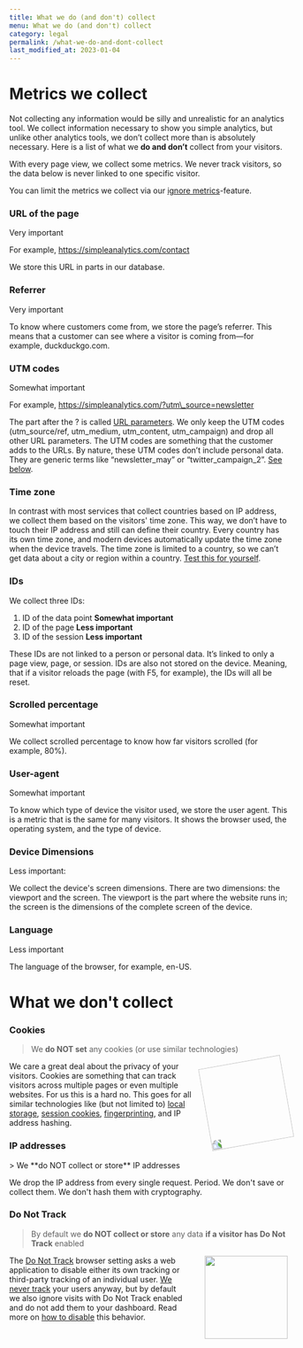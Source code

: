 ```yaml
---
title: What we do (and don't) collect
menu: What we do (and don't) collect
category: legal
permalink: /what-we-do-and-dont-collect
last_modified_at: 2023-01-04
---
```


# Metrics we collect

Not collecting any information would be silly and unrealistic for an analytics tool. We collect information necessary to show you simple analytics, but unlike other analytics tools, we don’t collect more than is absolutely necessary. Here is a list of what we **do and don’t** collect from your visitors.

With every page view, we collect some metrics. We never track visitors, so the data below is never linked to one specific visitor.

You can limit the metrics we collect via our [ignore metrics](https://docs.simpleanalytics.com/ignore-metrics)\-feature.

### URL of the page

Very important

For example, https://simpleanalytics.com/contact

We store this URL in parts in our database.

### Referrer

Very important

To know where customers come from, we store the page’s referrer. This means that a customer can see where a visitor is coming from—for example, duckduckgo.com.

### UTM codes

Somewhat important

For example, https://simpleanalytics.com/?utm\_source=newsletter

The part after the ? is called [URL parameters](https://docs.simpleanalytics.com/how-to-use-url-parameters). We only keep the UTM codes (utm\_source/ref, utm\_medium, utm\_content, utm\_campaign) and drop all other URL parameters. The UTM codes are something that the customer adds to the URLs. By nature, these UTM codes don’t include personal data. They are generic terms like “newsletter\_may” or “twitter\_campaign\_2”. [See below](https://docs.simpleanalytics.com/metrics#utm-codes-explained).

### Time zone

In contrast with most services that collect countries based on IP address, we collect them based on the visitors' time zone. This way, we don’t have to touch their IP address and still can define their country. Every country has its own time zone, and modern devices automatically update the time zone when the device travels. The time zone is limited to a country, so we can’t get data about a city or region within a country. [Test this for yourself](https://simpleanalytics.com/timezone).

### IDs

We collect three IDs:

1.  ID of the data point **Somewhat important**
2.  ID of the page **Less important**
3.  ID of the session **Less important**

These IDs are not linked to a person or personal data. It’s linked to only a page view, page, or session. IDs are also not stored on the device. Meaning, that if a visitor reloads the page (with F5, for example), the IDs will all be reset.

### Scrolled percentage

Somewhat important

We collect scrolled percentage to know how far visitors scrolled (for example, 80%).

### User-agent

Somewhat important

To know which type of device the visitor used, we store the user agent. This is a metric that is the same for many visitors. It shows the browser used, the operating system, and the type of device.

### Device Dimensions

Less important:

We collect the device's screen dimensions. There are two dimensions: the viewport and the screen. The viewport is the part where the website runs in; the screen is the dimensions of the complete screen of the device.

### Language

Less important

The language of the browser, for example, en-US.


# What we don't collect

### Cookies

> We **do NOT set** any cookies (or use similar technologies)

<img loading="lazy" src="https://assets.simpleanalytics.com/images/drawings/cookie.png" style="float: right; margin-left: 1rem; transform: rotate(260deg); width: 150px;">

We care a great deal about the privacy of your visitors. Cookies are something that can track visitors across multiple pages or even multiple websites. For us this is a hard no. This goes for all similar technologies like (but not limited to) [local storage](https://en.wikipedia.org/wiki/Web_storage#Local_and_session_storage), [session cookies](https://en.wikipedia.org/wiki/HTTP_cookie#Session_cookie), [fingerprinting](<https://en.wikipedia.org/wiki/Fingerprint_(computing)>), and IP address hashing.

### IP addresses

\> We \*\*do NOT collect or store\*\* IP addresses

We drop the IP address from every single request. Period. We don't save or collect them. We don't hash them with cryptography.

### Do Not Track

> By default we **do NOT collect or store** any data **if a visitor has Do Not Track** enabled

<img loading="lazy" src="https://assets.simpleanalytics.com/images/drawings/cctv.png" style="float: right; margin-left: 2rem; width: 150px;">

The <a href="https://en.wikipedia.org/wiki/Do_Not_Track">Do Not Track</a> browser setting asks a web application to disable either its own tracking or third-party tracking of an individual user. <a href="https://simpleanalytics.com/no-tracking">We never track</a> your users anyway, but by default we also ignore visits with Do Not Track enabled and do not add them to your dashboard. Read more on [how to disable](/dnt) this behavior.
